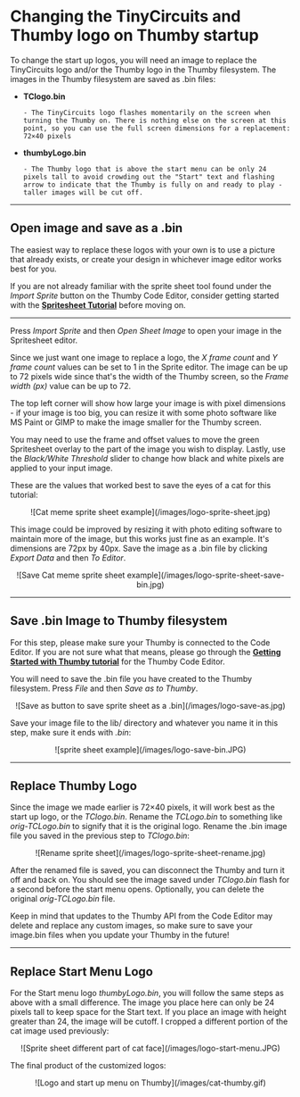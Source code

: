 # Changing the TinyCircuits and Thumby logo on Thumby startup

To change the start up logos, you will need an image to replace the TinyCircuits logo and/or the Thumby logo in the Thumby filesystem. The images in the Thumby filesystem are saved as .bin files:

- **TClogo.bin**

      - The TinyCircuits logo flashes momentarily on the screen when turning the Thumby on. There is nothing else on the screen at this point, so you can use the full screen dimensions for a replacement: 72×40 pixels

- **thumbyLogo.bin**

      - The Thumby logo that is above the start menu can be only 24 pixels tall to avoid crowding out the "Start" text and flashing arrow to indicate that the Thumby is fully on and ready to play - taller images will be cut off.

---

## Open image and save as a .bin

The easiest way to replace these logos with your own is to use a picture that already exists, or create your design in whichever image editor works best for you.

If you are not already familiar with the sprite sheet tool found under the _Import Sprite_ button on the Thumby Code Editor, consider getting started with the [**Spritesheet Tutorial**](https://thumby.us/Code-Editor/Spritesheet/) before moving on.

---

Press _Import Sprite_ and then _Open Sheet Image_ to open your image in the Spritesheet editor.

Since we just want one image to replace a logo, the _X frame count_ and _Y frame count_ values can be set to 1 in the Sprite editor. The image can be up to 72 pixels wide since that's the width of the Thumby screen, so the _Frame width (px)_ value can be up to 72.

The top left corner will show how large your image is with pixel dimensions - if your image is too big, you can resize it with some photo software like MS Paint or GIMP to make the image smaller for the Thumby screen.

You may need to use the frame and offset values to move the green Spritesheet overlay to the part of the image you wish to display. Lastly, use the _Black/White Threshold_ slider to change how black and white pixels are applied to your input image.

These are the values that worked best to save the eyes of a cat for this tutorial:

<center>
![Cat meme sprite sheet example](/images/logo-sprite-sheet.jpg)
</center>

This image could be improved by resizing it with photo editing software to maintain more of the image, but this works just fine as an example. It's dimensions are 72px by 40px. Save the image as a .bin file by clicking _Export Data_ and then _To Editor_.

<center>
![Save Cat meme sprite sheet example](/images/logo-sprite-sheet-save-bin.jpg)
</center>

---

## Save .bin Image to Thumby filesystem

For this step, please make sure your Thumby is connected to the Code Editor. If you are not sure what that means, please go through the [**Getting Started with Thumby tutorial**](/Code-Editor/Get-Started/ "Thumby getting started tutorial") for the Thumby Code Editor.

You will need to save the .bin file you have created to the Thumby filesystem. Press _File_ and then _Save as to Thumby_.

<center>
![Save as button to save sprite sheet as a .bin](/images/logo-save-as.jpg)
</center>

Save your image file to the lib/ directory and whatever you name it in this step, make sure it ends with _.bin_:

<center>
![sprite sheet example](/images/logo-save-bin.JPG)
</center>

---

## Replace Thumby Logo

Since the image we made earlier is 72×40 pixels, it will work best as the start up logo, or the _TClogo.bin_. Rename the _TCLogo.bin_ to something like _orig-TCLogo.bin_ to signify that it is the original logo. Rename the .bin image file you saved in the previous step to _TClogo.bin_:

<center>
![Rename sprite sheet](/images/logo-sprite-sheet-rename.jpg)
</center>

After the renamed file is saved, you can disconnect the Thumby and turn it off and back on. You should see the image saved under _TClogo.bin_ flash for a second before the start menu opens. Optionally, you can delete the original _orig-TCLogo.bin_ file.

Keep in mind that updates to the Thumby API from the Code Editor may delete and replace any custom images, so make sure to save your image.bin files when you update your Thumby in the future!

---

## Replace Start Menu Logo

For the Start menu logo _thumbyLogo.bin_, you will follow the same steps as above with a small difference. The image you place here can only be 24 pixels tall to keep space for the Start text. If you place an image with height greater than 24, the image will be cutoff. I cropped a different portion of the cat image used previously:

<center>
![Sprite sheet different part of cat face](/images/logo-start-menu.JPG)
</center>

The final product of the customized logos:

<center>
![Logo and start up menu on Thumby](/images/cat-thumby.gif)
</center>
